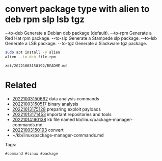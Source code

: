 # convert package type with alien to deb rpm slp lsb tgz
--to-deb              Generate a Debian deb package (default).
--to-rpm              Generate a Red Hat rpm package.
--to-slp              Generate a Stampede slp package.
--to-lsb              Generate a LSB package.
--to-tgz              Generate a Slackware tgz package.

```bash
sudo apt install -y alien
alien --to-deb file.rpm
```
` zet/20221003150192/README.md `

# Related

- [20221003150662](/zet/20221003150662/README.md) data analysis commands
- [20221003150517](/zet/20221003150517/README.md) binary analysis
- [20221013175128](/zet/20221013175128/README.md) preparing exploit payloads
- [20221013171453](/zet/20221013171453/README.md) important repositories and tools
- [20221014190138](/zet/20221014190138/README.md) kb file named kb/linux/package-manager-commands.md
- [20221003150193](/zet/20221003150193/README.md) convert
- ~/kb/linux/package-manager-commands.md

Tags:

    #command #linux #package 
